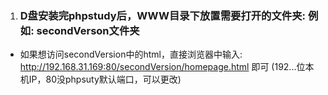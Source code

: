 
1. ### D盘安装完phpstudy后，WWW目录下放置需要打开的文件夹: 例如: secondVerson文件夹

- 如果想访问secondVersion中的html，直接浏览器中输入: http://192.168.31.169:80/secondVersion/homepage.html 即可 (192...位本机IP，80没phpsuty默认端口，可以更改)